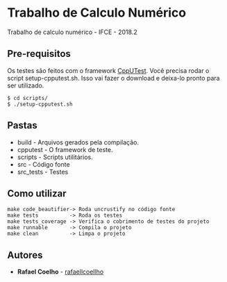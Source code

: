 # Trabalho de Calculo Numérico

Trabalho de calculo numérico - IFCE - 2018.2

## Pre-requisitos

Os testes são feitos com o framework [CppUTest](https://github.com/cpputest/cpputest). Você
precisa rodar o script setup-cpputest.sh. Isso vai fazer o download e deixa-lo pronto para ser utilizado.

```
$ cd scripts/
$ ./setup-cpputest.sh
```

## Pastas

- build - Arquivos gerados pela compilação.
- cpputest - O framework de teste.
- scripts - Scripts utilitários.
- src - Código fonte
- src_tests - Testes

## Como utilizar

```
make code_beautifier-> Roda uncrustify no código fonte
make tests          -> Roda os testes
make tests_coverage -> Verifica o cobrimento de testes do projeto
make runnable       -> Compila o projeto
make clean          -> Limpa o projeto
```

## Autores

* **Rafael Coelho** - [rafaellcoellho](https://github.com/rafaellcoellho)
